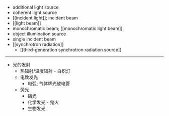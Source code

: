 - additional light source
- coherent light source
- [[incident light]]; incident beam
- [[light beam]]
- monochromatic beam; [[monochromatic light beam]]
- object illumination source
- single incident beam
- [[synchrotron radiation]]
    - [[third-generation synchrotron radiation source]]
- ---
- 光的发射
    - 热辐射/温度辐射 - 白炽灯
    - 电致发光
        - 电弧; 气体辉光放电管
    - 荧光
        - 磷光
        - 化学发光 - 鬼火
        - 生物发光
